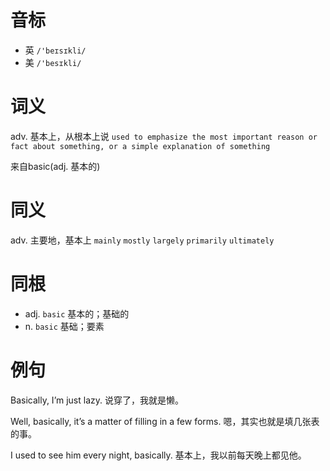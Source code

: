 # 音标

- 英 `/'beɪsɪkli/`
- 美 `/'besɪkli/`

# 词义

adv. 基本上，从根本上说
`used to emphasize the most important reason or fact about something, or a simple explanation of something`



来自basic(adj. 基本的)

# 同义

adv. 主要地，基本上
`mainly` `mostly` `largely` `primarily` `ultimately`

# 同根

- adj. `basic` 基本的；基础的
- n. `basic` 基础；要素

# 例句

Basically, I’m just lazy.
说穿了，我就是懒。

Well, basically, it’s a matter of filling in a few forms.
嗯，其实也就是填几张表的事。

I used to see him every night, basically.
基本上，我以前每天晚上都见他。


